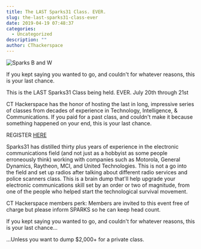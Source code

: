 ```yaml
---
title: The LAST Sparks31 Class. EVER.
slug: the-last-sparks31-class-ever
date: 2019-04-19 07:48:37
categories:
  - Uncategorized
description: ""
author: CThackerspace
---
```



![Sparks B and W](/uploads/2019/04/sparks-b-and-w.png)

If you kept saying you wanted to go, and couldn't for whatever reasons, this is your last chance.

This is the LAST Sparks31 Class being held. EVER. July 20th through 21st

CT Hackerspace has the honor of hosting the last in long, impressive series of classes from decades of experience in Technology, Intelligence, & Communications. If you paid for a past class, and couldn't make it because something happened on your end, this is your last chance.

REGISTER [HERE](https://outlandtek.blogspot.com/p/2019-classes_14.html)

Sparks31 has distilled thirty plus years of experience in the electronic communications field (and not just as a hobbyist as some people erroneously think) working with companies such as Motorola, General Dynamics, Raytheon, MCI, and United Technologies. This is not a go into the field and set up radios after talking about different radio services and police scanners class. This is a brain dump that'll help upgrade your electronic communications skill set by an order or two of magnitude, from one of the people who helped start the technological survival movement.

CT Hackerspace members perk: Members are invited to this event free of charge but please inform SPARKS so he can keep head count.

If you kept saying you wanted to go, and couldn't for whatever reasons, this is your last chance...

...Unless you want to dump $2,000+ for a private class.
